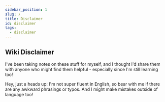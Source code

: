 ```yaml
---
sidebar_position: 1
slug: /
title: Disclaimer
id: disclaimer
tags:
  - disclaimer
---
```


<!-- TOC -->

## Wiki Disclaimer

I've been taking notes on these stuff for myself, and I thought I'd share them with anyone who might find them helpful - especially since I'm still learning too!

Hey, just a heads up: I'm not super fluent in English, so bear with me if there are any awkward phrasings or typos. And I might make mistakes outside of language too!

<!-- /TOC -->
